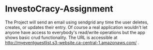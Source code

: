 # InvestoCracy-Assignment
The Project will send an email using sendgrid any time the user deletes, creates, or updates their entry. Of course a real application wouldn't let anyone have access to everybody's read/write operations but the app shows basic crud functionality. The URL is accessible at http://myeventguestlist.s3-website.ca-central-1.amazonaws.com/ .

